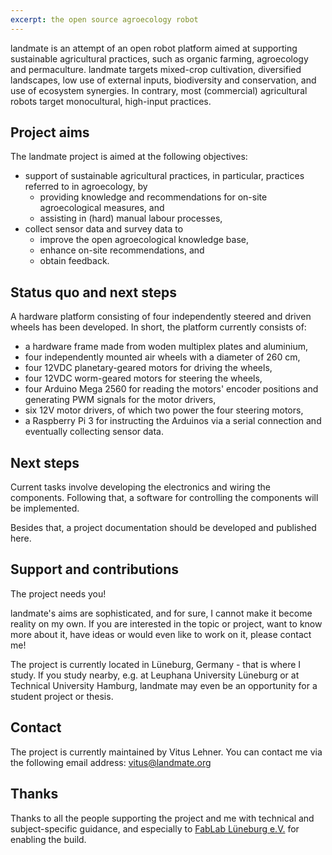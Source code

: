 ```yaml
---
excerpt: the open source agroecology robot
---
```


landmate is an attempt of an open robot platform aimed at supporting sustainable agricultural practices, such as organic farming, agroecology and permaculture. landmate targets mixed-crop cultivation, diversified landscapes, low use of external inputs, biodiversity and conservation, and use of ecosystem synergies. In contrary, most (commercial) agricultural robots target monocultural, high-input practices.

## Project aims

The landmate project is aimed at the following objectives:

* support of sustainable agricultural practices, in particular, practices referred to in agroecology, by
    * providing knowledge and recommendations for on-site agroecological measures, and
    * assisting in (hard) manual labour processes,
* collect sensor data and survey data to
    * improve the open agroecological knowledge base,
    * enhance on-site recommendations, and
    * obtain feedback.

## Status quo and next steps

A hardware platform consisting of four independently steered and driven wheels has been developed. In short, the platform currently consists of:

* a hardware frame made from woden multiplex plates and aluminium,
* four independently mounted air wheels with a diameter of 260 cm,
* four 12VDC planetary-geared motors for driving the wheels,
* four 12VDC worm-geared motors for steering the wheels,
* four Arduino Mega 2560 for reading the motors' encoder positions and generating PWM signals for the motor drivers,
* six 12V motor drivers, of which two power the four steering motors,
* a Raspberry Pi 3 for instructing the Arduinos via a serial connection and eventually collecting sensor data.

## Next steps

Current tasks involve developing the electronics and wiring the components. Following that, a software for controlling the components will be implemented.

Besides that, a project documentation should be developed and published here.

## Support and contributions

The project needs you!

landmate's aims are sophisticated, and for sure, I cannot make it become reality on my own. If you are interested in the topic or project, want to know more about it, have ideas or would even like to work on it, please contact me!

The project is currently located in Lüneburg, Germany - that is where I study. If you study nearby, e.g. at Leuphana University Lüneburg or at Technical University Hamburg, landmate may even be an opportunity for a student project or thesis.

## Contact

The project is currently maintained by Vitus Lehner. You can contact me via the following email address: [vitus@landmate.org](mailto:vitus@landmate.org)

## Thanks

Thanks to all the people supporting the project and me with technical and subject-specific guidance, and especially to [FabLab Lüneburg e.V.](https://www.fablab-lueneburg.org/) for enabling the build.
